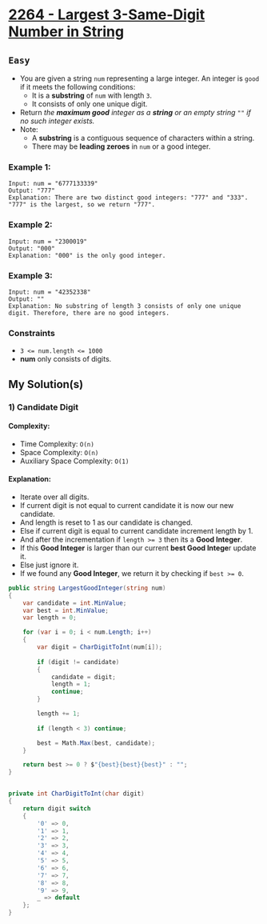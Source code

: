 [leet]: https://leetcode.com/problems/largest-3-same-digit-number-in-string/

# [2264 - Largest 3-Same-Digit Number in String][leet]

## ```Easy```

- You are given a string `num` representing a large integer. An integer is `good` if it meets the following conditions:
  - It is a **substring** of `num` with length `3`.
  - It consists of only one unique digit.
- Return _the **maximum good** integer as a **string** or an empty string `""` if no such integer exists._
- Note:
  - A **substring** is a contiguous sequence of characters within a string.
  - There may be **leading zeroes** in `num` or a good integer.

### Example 1:

```
Input: num = "6777133339"
Output: "777"
Explanation: There are two distinct good integers: "777" and "333".
"777" is the largest, so we return "777".
```

### Example 2:

```
Input: num = "2300019"
Output: "000"
Explanation: "000" is the only good integer.
```

### Example 3:

```
Input: num = "42352338"
Output: ""
Explanation: No substring of length 3 consists of only one unique digit. Therefore, there are no good integers.
```

### Constraints

- `3 <= num.length <= 1000`
- **num** only consists of digits.


## My Solution(s)

### 1) Candidate Digit

#### Complexity:

- Time Complexity: ```O(n)```
- Space Complexity: ```O(n)```
- Auxiliary Space Complexity: ```O(1)```

#### Explanation:

- Iterate over all digits.
- If current digit is not equal to current candidate it is now our new candidate.
- And length is reset to 1 as our candidate is changed.
- Else if current digit is equal to current candidate increment length by 1.
- And after the incrementation if `length >= 3` then its a **Good Integer**.
- If this **Good Integer** is larger than our current **best Good Intege**r update it.
- Else just ignore it.
- If we found any **Good Integer**, we return it by checking if `best >= 0`.

```cs
public string LargestGoodInteger(string num)
{
    var candidate = int.MinValue;
    var best = int.MinValue;
    var length = 0;

    for (var i = 0; i < num.Length; i++)
    {
        var digit = CharDigitToInt(num[i]);
    
        if (digit != candidate)
        {
            candidate = digit;
            length = 1;
            continue;
        }

        length += 1;
    
        if (length < 3) continue;

        best = Math.Max(best, candidate);
    }

    return best >= 0 ? $"{best}{best}{best}" : "";
}


private int CharDigitToInt(char digit)
{
    return digit switch
    {
        '0' => 0,
        '1' => 1,
        '2' => 2,
        '3' => 3,
        '4' => 4,
        '5' => 5,
        '6' => 6,
        '7' => 7,
        '8' => 8,
        '9' => 9,
        _ => default
    };
}
```

